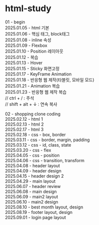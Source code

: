 # html-study

01 - begin <br/>
2025.01.05 - html 기본 <br/>
2025.01.06 - 핵심 태그, block태그 <br/>
2025.01.08 - inline 속성 <br/>
2025.01.09 - Flexbox <br/>
2025.01.10 - Position 레이아웃  <br/>
2025.01.12 - 복습  <br/>
2025.01.13 - Hover <br/>
2025.01.15 - Sticky 화면고정 <br/>
2025.01.17 - KeyFrame Animation <br/>
2025.01.18 - 반응형 웹 제작(타블릿, 모바일 모드) <br/>
2025.01.21 - Animation 복습 <br/>
2025.01.23 - 반응형 웹 제작 복습 <br/>
// ctrl + / : 주석 <br/>
// shift + alt + ↓ : 연속 복사 <br/>

02 - shopping clone coding <br/>
2025.02.12 - html 1 <br/>
2025.02.13 - html 2 <br/>
2025.02.17 - html 3 <br/>
2025.02.18 - css - box, border <br/>
2025.03.11 - css - border, margin, padding <br/>
2025.03.12 - css - id, class, state <br/>
2025.03.20 - css - flex <br/>
2025.04.05 - css - position <br/>
2025.04.06 - css - transition, transform <br/>
2025.04.08 - header layout <br/> 
2025.04.09 - header design <br/>
2025.04.15 - header design 2 <br/>
2025.04.29 - main layout <br/>
2025.06.07 - header review <br/>
2025.06.08 - main design <br/>
2025.06.09 - main2 layout <br/> 
2025.06.10 - main2 design <br/>
2025.08.10 - best month layout, design <br/>
2025.08.19 - footer layout, design <br/>
2025.09.01 - login page layout <br/>